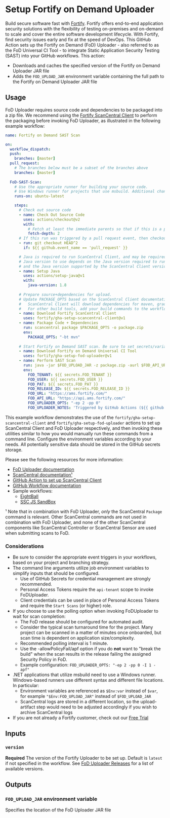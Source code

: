 # Setup Fortify on Demand Uploader

Build secure software fast with [Fortify](https://www.microfocus.com/en-us/solutions/application-security). Fortify offers end-to-end application security solutions with the flexibility of testing on-premises and on-demand to scale and cover the entire software development lifecycle.  With Fortify, find security issues early and fix at the speed of DevOps. This GitHub Action sets up the Fortify on Demand (FoD) Uploader - also referred to as the FoD Universal CI Tool - to integrate Static Application Security Testing (SAST) into your GitHub workflows. This action:
* Downloads and caches the specified version of the Fortify on Demand Uploader JAR file
* Adds the `FOD_UPLOAD_JAR` environment variable containing the full path to the Fortify on Demand Uploader JAR file

## Usage

FoD Uploader requires source code and dependencies to be packaged into a zip file. We recommend using the [Fortify ScanCentral Client](https://github.com/marketplace/actions/fortify-scancentral-scan) to perform the packaging before invoking FoD Uploader, as illustrated in the following example workflow:

```yaml
name: Fortify on Demand SAST Scan

on: 
  workflow_dispatch:
  push:
    branches: [master]
  pull_request:
    # The branches below must be a subset of the branches above
    branches: [master]
    
  FoD-SAST-Scan:
    # Use the appropriate runner for building your source code. 
    # Use Windows runner for projects that use msbuild. Additional changes to RUN commands will be required.
    runs-on: ubuntu-latest

    steps:
      # Check out source code
      - name: Check Out Source Code
        uses: actions/checkout@v2
        with:
          # Fetch at least the immediate parents so that if this is a pull request then we can checkout the head.
          fetch-depth: 2
      # If this run was triggered by a pull request event, then checkout the head of the pull request instead of the merge commit.
      - run: git checkout HEAD^2
        if: ${{ github.event_name == 'pull_request' }}      

      # Java is required to run ScanCentral Client, and may be required for your build
      # Java version to use depends on the Java version required to run your build (if any),
      # and the Java version supported by the ScanCentral Client version that you are running
      - name: Setup Java
        uses: actions/setup-java@v1
        with:
          java-version: 1.8
      
      # Prepare source+dependencies for upload. 
      # Update PACKAGE_OPTS based on the ScanCentral Client documentation and your project's included tech stack(s).
      #   ScanCentral Client will download dependencies for maven, gradle and msbuild projects.
      #   For other build tools, add your build commands to the workflow to download necessary dependencies and prepare according to Fortify on Demand Packaging documentation.
      - name: Download Fortify ScanCentral Client
        uses: fortify/gha-setup-scancentral-client@v1
      - name: Package Code + Dependencies
        run: scancentral package $PACKAGE_OPTS -o package.zip
        env:
          PACKAGE_OPTS: "-bt mvn"
      
      # Start Fortify on Demand SAST scan. Be sure to set secrets/variables for your desired configuration.
      - name: Download Fortify on Demand Universal CI Tool
        uses: fortify/gha-setup-fod-uploader@v1
      - name: Perform SAST Scan
        run: java -jar $FOD_UPLOAD_JAR -z package.zip -aurl $FOD_API_URL -purl $FOD_URL -rid "$FOD_RELEASE_ID" -tc "$FOD_TENANT" -uc "$FOD_USER" "$FOD_PAT" $FOD_UPLOADER_OPTS -n "$FOD_UPLOADER_NOTES"
        env: 
          FOD_TENANT: ${{ secrets.FOD_TENANT }}  
          FOD_USER: ${{ secrets.FOD_USER }}
          FOD_PAT: ${{ secrets.FOD_PAT }}
          FOD_RELEASE_ID: ${{ secrets.FOD_RELEASE_ID }}
          FOD_URL: "https://ams.fortify.com/"
          FOD_API_URL: "https://api.ams.fortify.com/"
          FOD_UPLOADER_OPTS: "-ep 2 -pp 0"
          FOD_UPLOADER_NOTES: 'Triggered by GitHub Actions (${{ github.server_url }}/${{ github.repository }}/actions/runs/${{ github.run_id }})'
```

This example workflow demonstrates the use of the `fortify/gha-setup-scancentral-client` and `fortify/gha-setup-fod-uploader` actions to set up ScanCentral Client and FoD Uploader respectively, and then invoking these utilities similar to how you would manually run these commands from a command line. Configure the environment variables according to your needs. All potentially sensitive data should be stored in the GitHub secrets storage.

Please see the following resources for more information:

* [FoD Uploader documentation](https://github.com/fod-dev/fod-uploader-java)
* [ScanCentral documentation¹](https://www.microfocus.com/documentation/fortify-software-security-center/2010/ScanCentral_Help_20.1.0/index.htm#CLI.htm%3FTocPath%3DFortify%2520ScanCentral%2520Command%2520Options%7C_____0)  
* [GitHub Action to set up ScanCentral Client](https://github.com/fortify/gha-setup-scancentral-client)
* [GitHub Workflow documentation](https://docs.github.com/en/actions/configuring-and-managing-workflows/configuring-a-workflow)
* Sample workflows:
    * [EightBall](https://github.com/fortify/gha-sample-workflows-eightball/tree/master/.github/workflows)
	* [SSC JS SandBox](https://github.com/fortify/gha-sample-workflows-ssc-js-sandbox/tree/master/.github/workflows)


¹ Note that in combination with FoD Uploader, *only* the ScanCentral `Package` command is relevant. Other ScanCentral commands are not used in combination with FoD Uploader, and none of the other ScanCentral components like ScanCentral Controller or ScanCentral Sensor are used when submitting scans to FoD.

### Considerations

* Be sure to consider the appropriate event triggers in your workflows, based on your project and branching strategy.
* The command line arguments utilize job environment variables to simplify inputs that should be configured.
    * Use of GitHub Secrets for credential management are strongly recommended.
    * Personal Access Tokens require the `api-tenant` scope to invoke FoDUploader.  
    * Client credentials can be used in place of Personal Access Tokens and require the `Start Scans` (or higher) role.
* If you choose to use the polling option when invoking FoDUploader to wait for scan completion:
    * The FoD release should be configured for automated audit.
    * Consider the typical scan turnaround time for the project. Many project can be scanned in a matter of minutes once onboarded, but scan time is dependent on application size/complexity.
    * Recommended polling interval is 1 minute.
    * Use the -allowPolicyFail/apf option if you do **not** want to "break the build" when the scan results in the release failing the assigned Security Policy in FoD.
    * Example configuration: `FOD_UPLOADER_OPTS: "-ep 2 -pp 0 -I 1 -apf"`
* .NET applications that utilize msbuild need to use a Windows runner. Windows-based runners use different syntax and different file locations. In particular:
    * Environment variables are referenced as `$Env:var` instead of `$var`, for example `"$Env:FOD_UPLOAD_JAR"` instead of `$FOD_UPLOAD_JAR`
    * ScanCentral logs are stored in a different location, so the upload-artifact step would need to be adjusted accordingly if you wish to archive ScanCentral logs
* If you are not already a Fortify customer, check out our [Free Trial](https://www.microfocus.com/en-us/products/application-security-testing/free-trial)


## Inputs

### `version`
**Required** The version of the Fortify Uploader to be set up. Default is `latest` if not specified in the workflow. See [FoD Uploader Releases](https://github.com/fod-dev/fod-uploader-java/releases) for a list of available versions.

## Outputs

### `FOD_UPLOAD_JAR` environment variable
Specifies the location of the FoD Uploader JAR file

